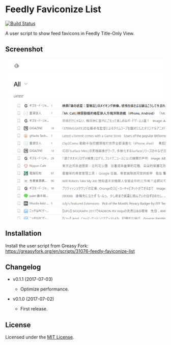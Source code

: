 # Feedly Faviconize List

[![Build Status](https://travis-ci.org/jmlntw/feedly-faviconize-list.svg?branch=master)](https://travis-ci.org/jmlntw/feedly-faviconize-list)

A user script to show feed favicons in Feedly Title-Only View.

## Screenshot

![Screenshot](https://raw.githubusercontent.com/jmlntw/feedly-faviconize-list/master/screenshot.png)

## Installation

Install the user script from Greasy Fork:
<https://greasyfork.org/en/scripts/31076-feedly-faviconize-list>

## Changelog

* v0.1.1 (2017-07-03)
  * Optimize performance.

* v0.1.0 (2017-07-02)
  * First release.

## License

Licensed under the [MIT License](LICENSE.md).

